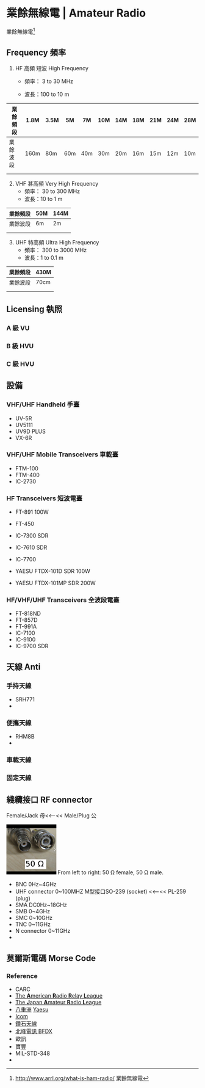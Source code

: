 # 業餘無線電 | Amateur Radio

<!--什麼事業餘無線電 what-->

業餘無線電[^1]

## Frequency 頻率

1. HF 高頻 短波 High Frequency
    * 頻率： 3 to 30 MHz
    
    * 波長：100 to 10 m
    
| 業餘頻段 | 1.8M | 3.5M | 5M   | 7M   | 10M  | 14M  | 18M  | 21M  | 24M  | 28M  |
| -------- | ---- | ---- | ---- | ---- | ---- | ---- | ---- | ---- | ---- | ---- |
| 業餘波段 | 160m | 80m  | 60m  | 40m  | 30m  | 20m  | 16m  | 15m  | 12m  | 10m  |
|          |      |      |      |      |      |      |      |      |      |      |
|          |      |      |      |      |      |      |      |      |      |      |



2. VHF 甚高頻 Very High Frequency
    * 頻率： 30 to 300 MHz
    * 波長：10 to 1 m

| 業餘頻段 | 50M  | 144M |
| -------- | ---- | ---- |
| 業餘波段 | 6m   | 2m   |
|          |      |      |
|          |      |      |



3. UHF 特高頻 Ultra High Frequency
    * 頻率： 300 to 3000 MHz
    * 波長：1 to 0.1 m

| 業餘頻段 | 430M |
| -------- | ---- |
| 業餘波段 | 70cm |
|          |      |
|          |      |



## Licensing 執照

### A 級 VU

### B 級 HVU

### C 級 HVU



## 設備

### VHF/UHF Handheld 手臺

* UV-5R
* UV5111
* UV9D PLUS
* VX-6R



### VHF/UHF Mobile Transceivers 車載臺

* FTM-100
* FTM-400
* IC-2730



### HF Transceivers 短波電臺

* FT-891 100W
* FT-450
* IC-7300 SDR
* IC-7610 SDR
* IC-7700

* YAESU FTDX-101D SDR 100W

* YAESU FTDX-101MP SDR 200W



### HF/VHF/UHF Transceivers 全波段電臺

* FT-818ND
* FT-857D
* FT-991A
* IC-7100
* IC-9100
* IC-9700 SDR



## 天線 Anti

### 手持天線

* SRH771
* 

### 便攜天線

* RHM8B
* 

### 車載天線



### 固定天線





## 綫纜接口 RF connector

Female/Jack 母<<--<< Male/Plug 公

 <img src="業餘無線電 Amateur Radio.assets/image-20210728121632801.png" alt="image-20210728121632801" style="zoom:15%;" /> From left to right: 50 Ω female, 50 Ω male.

- BNC
  0Hz~4GHz 
- UHF connector
  0~100MHZ
  M型接口SO-239 (socket) <<--<< PL-259 (plug)
- SMA
  DC0Hz~18GHz 
- SMB
  0~4GHz
- SMC
  0~10GHz
- TNC
  0~11GHz
- N connector
  0~11GHz
- 




## 莫爾斯電碼 Morse Code







### Reference

* CARC
* [The **A**merican **R**adio **R**elay **L**eague](http://www.arrl.org/)
* [The **J**apan **A**mateur **R**adio **L**eague](https://www.jarl.org/)
* [八重洲](http://www.yaesu.com.cn/) [Yaesu](http://www.yaesu.com/)
* [Icom](http://www.icom.co.jp/world/products/amateur/)
* [鑽石天線](http://www.diamond-ant.co.jp/index.html)
* [北峰電訊 BFDX](http://www.bfdx.com/)
* 歐訊
* 寶豐
* MIL-STD-348
* 



[^1]:http://www.arrl.org/what-is-ham-radio/ 業餘無線電

